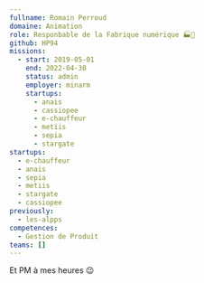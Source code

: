 ```yaml
---
fullname: Romain Perroud
domaine: Animation
role: Responbable de la Fabrique numérique 🏭🔢
github: HP94
missions:
  - start: 2019-05-01
    end: 2022-04-30
    status: admin
    employer: minarm
    startups:
      - anais
      - cassiopee
      - e-chauffeur
      - metiis
      - sepia
      - stargate
startups:
  - e-chauffeur
  - anais
  - sepia
  - metiis
  - stargate
  - cassiopee
previously:
  - les-alpps
competences:
  - Gestion de Produit
teams: []
---
```

Et PM à mes heures 😉